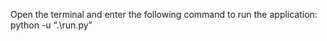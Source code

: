 Open the terminal and enter the following command to run the application:
          python -u “.\run.py”
